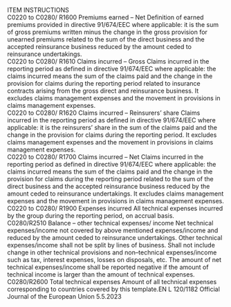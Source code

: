  
ITEM  INSTRUCTIONS  
C0220 to C0280/ 
R1600  Premiums earned – 
Net  Definition of earned premiums provided in directive 91/674/EEC where 
applicable: it is the sum of gross premiums written minus the change in the 
gross provision for unearned premiums related to the sum of the direct 
business and the accepted reinsurance business reduced by the amount ceded to 
reinsurance undertakings.  
C0220 to C0280/ 
R1610  Claims incurred – 
Gross  Claims incurred in the reporting period as defined in directive 91/674/EEC where 
applicable: the claims incurred means the sum of the claims paid and the change 
in the provision for claims during the reporting period related to insurance 
contracts arising from the gross direct and reinsurance business. 
It excludes claims management expenses and the movement in provisions in 
claims management expenses.  
C0220 to C0280/ 
R1620  Claims incurred – 
Reinsurers’ share  Claims incurred in the reporting period as defined in directive 91/674/EEC where 
applicable: it is the reinsurers’ share in the sum of the claims paid and the change 
in the provision for claims during the reporting period. 
It excludes claims management expenses and the movement in provisions in 
claims management expenses.  
C0220 to C0280/ 
R1700  Claims incurred – Net  Claims incurred in the reporting period as defined in directive 91/674/EEC where 
applicable: the claims incurred means the sum of the claims paid and the change 
in the provision for claims during the reporting period related to the sum of the 
direct business and the accepted reinsurance business reduced by the amount 
ceded to reinsurance undertakings. 
It excludes claims management expenses and the movement in provisions in 
claims management expenses.  
C0220 to C0280/ 
R1900  Expenses incurred  All technical expenses incurred by the group during the reporting period, on 
accrual basis.  
C0280/R2510  Balance – other 
technical expenses/ 
income  Net technical expenses/income not covered by above mentioned expenses/income 
and reduced by the amount ceded to reinsurance undertakings. Other technical 
expenses/income shall not be split by lines of business. 
Shall not include change in other technical provisions and non–technical 
expenses/income such as tax, interest expenses, losses on disposals, etc. 
The amount of net technical expenses/income shall be reported negative if the 
amount of technical income is larger than the amount of technical expenses.  
C0280/R2600  Total technical 
expenses  Amount of all technical expenses corresponding to countries covered by this 
template.EN  L 120/1182 Official Journal of the European Union 5.5.2023